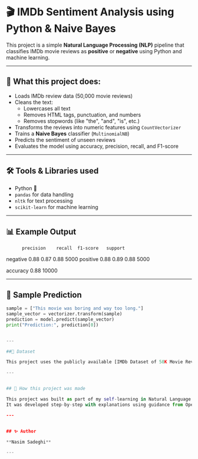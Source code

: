 # 🎬 IMDb Sentiment Analysis using Python & Naive Bayes

This project is a simple **Natural Language Processing (NLP)** pipeline that classifies IMDb movie reviews as **positive** or **negative** using Python and machine learning.

---

## 📌 What this project does:

- Loads IMDb review data (50,000 movie reviews)
- Cleans the text:
  - Lowercases all text
  - Removes HTML tags, punctuation, and numbers
  - Removes stopwords (like "the", "and", "is", etc.)
- Transforms the reviews into numeric features using `CountVectorizer`
- Trains a **Naive Bayes** classifier (`MultinomialNB`)
- Predicts the sentiment of unseen reviews
- Evaluates the model using accuracy, precision, recall, and F1-score

---

## 🛠️ Tools & Libraries used

- Python 🐍
- `pandas` for data handling
- `nltk` for text processing
- `scikit-learn` for machine learning

---

## 📊 Example Output

          precision    recall  f1-score   support

negative       0.88      0.87      0.88      5000
positive       0.88      0.89      0.88      5000

accuracy                           0.88     10000


---

## 🧪 Sample Prediction

```python
sample = ["This movie was boring and way too long."]
sample_vector = vectorizer.transform(sample)
prediction = model.predict(sample_vector)
print("Prediction:", prediction[0])


---

##📁 Dataset

This project uses the publicly available [IMDb Dataset of 50K Movie Reviews on Kaggle](https://www.kaggle.com/datasets/lakshmi25npathi/imdb-dataset-of-50k-movie-reviews)

---


## 📌 How this project was made

This project was built as part of my self-learning in Natural Language Processing.  
It was developed step-by-step with explanations using guidance from OpenAI's ChatGPT.

---


## ✨ Author

**Nasim Sadeghi**

---


